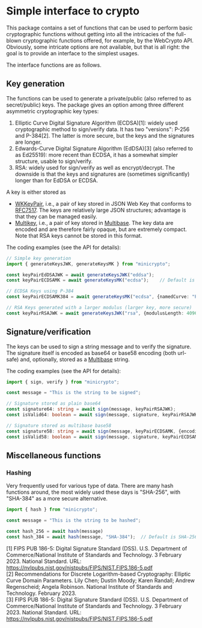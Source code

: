 # Simple interface to crypto

This package contains a set of functions that can be used to perform basic cryptographic functions without getting into all the intricacies of the full-blown cryptographic functions offered, for example, by the WebCrypto API. Obviously, some intricate options are not available, but that is all right: the goal is to provide an interface to the simplest usages.

The interface functions are as follows.

## Key generation

The functions can be used to generate a private/public (also referred to as secret/public) keys. The package gives an option among three different asymmetric cryptographic key types:

1. Elliptic Curve Digital Signature Algorithm (ECDSA)[1]: widely used cryptographic method to sign/verify data. It has two "versions": P-256 and P-384[2]. The latter is more secure, but the keys and the signatures are longer. 
2. Edwards-Curve Digital Signature Algorithm (EdDSA)[3] (also referred to as Ed25519): more recent than ECDSA, it has a somewhat simpler structure, usable to sign/verify.
3. RSA: widely used for sign/verify as well as encrypt/decrypt. The downside is that the keys and signatures are (sometimes significantly) longer than for EdDSA or ECDSA.


A key is either stored as

- [WKKeyPair](https://www.w3.org/TR/controller-document/#JsonWebKey), i.e., a pair of key stored in JSON Web Key that conforms to [RFC7517](https://www.rfc-editor.org/rfc/rfc7517). The keys are relatively large JSON structures; advantage is that they can be managed easily.
- [Multikey](https://www.w3.org/TR/controller-document/#Multikey), i.e., a pair of key stored in [Multibase](https://www.w3.org/TR/controller-document/#multibase-0). The key data are encoded and are therefore fairly opaque, but are extremely compact. Note that RSA keys cannot be stored in this format.

The coding examples (see the API for details):

```typescript
// Simple key generation
import { generateKeysJWK, generateKeysMK } from "minicrypto";

const keyPairEdDSAJWK = await generateKeysJWK("eddsa");
const keyPairECDSAMK = await generateKeysMK("ecdsa");    // Default is "P-256"

// ECDSA Keys using P-384
const keyPairECDSAMK384 = await generateKeysMK("ecdsa", {namedCurve: "P-384"});

// RSA Keys generated with a larger modulus (larger key, more secure)
const keyPairRSAJWK = await generateKeysJWK("rsa", {modulusLength: 4096});  // Default is 2048

```

## Signature/verification

The keys can be used to sign a string message and to verify the signature. The signature itself is encoded as base64 or base58 encoding (both url-safe) and, optionally, stored as a [Multibase](https://www.w3.org/TR/controller-document/#multibase-0) string.

The coding examples (see the API for details):

```typescript
import { sign, verify } from "minicrypto";

const message = "This is the string to be signed";

// Signature stored as plain base64
const signature64: string = await sign(message, keyPairRSAJWK);
const isValid64: boolean = await sign(message, signature, keyPairRSAJWK.publicKeyJwk);

// Signature stored as multibase base58
const signature58: string = await sign(message, keyPairECDSAMK, {encoding: "base58", format: "multibase"});
const isValid58: boolean = await sign(message, signature, keyPairECDSAMK.publicKeyMultibase, {format: "multibase"});
```

## Miscellaneous functions

### Hashing

Very frequently used for various type of data. There are many hash functions around, the most widely used these days is "SHA-256", with "SHA-384" as a more secure alternative.


```typescript
import { hash } from "minicrypto";

const message = "This is the string to be hashed";

const hash_256 = await hash(message)              
const hash_384 = await hash(message, "SHA-384");  // Default is SHA-256

```



[1] FIPS PUB 186-5: Digital Signature Standard (DSS). U.S. Department of Commerce/National Institute of Standards and Technology. 3 February 2023. National Standard. URL: https://nvlpubs.nist.gov/nistpubs/FIPS/NIST.FIPS.186-5.pdf  
[2] Recommendations for Discrete Logarithm-based Cryptography: Elliptic Curve Domain Parameters. Lily Chen; Dustin Moody; Karen Randall; Andrew Regenscheid; Angela Robinson. National Institute of Standards and Technology. February 2023.  
[3] FIPS PUB 186-5: Digital Signature Standard (DSS). U.S. Department of Commerce/National Institute of Standards and Technology. 3 February 2023. National Standard. URL: https://nvlpubs.nist.gov/nistpubs/FIPS/NIST.FIPS.186-5.pdf